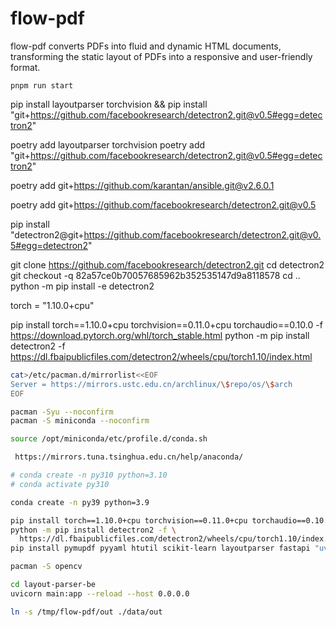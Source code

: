 # flow-pdf

flow-pdf converts PDFs into fluid and dynamic HTML documents, transforming the static layout of PDFs into a responsive and user-friendly format.

`pnpm run start`


pip install layoutparser torchvision && pip install "git+https://github.com/facebookresearch/detectron2.git@v0.5#egg=detectron2"

poetry add layoutparser torchvision
poetry add "git+https://github.com/facebookresearch/detectron2.git@v0.5#egg=detectron2"


poetry add git+https://github.com/karantan/ansible.git@v2.6.0.1

poetry add git+https://github.com/facebookresearch/detectron2.git@v0.5

pip install "detectron2@git+https://github.com/facebookresearch/detectron2.git@v0.5#egg=detectron2"

git clone https://github.com/facebookresearch/detectron2.git
cd detectron2
git checkout -q 82a57ce0b70057685962b352535147d9a8118578
cd ..
python -m pip install -e detectron2

torch = "1.10.0+cpu"


pip install torch==1.10.0+cpu torchvision==0.11.0+cpu torchaudio==0.10.0 -f https://download.pytorch.org/whl/torch_stable.html
python -m pip install detectron2 -f \
  https://dl.fbaipublicfiles.com/detectron2/wheels/cpu/torch1.10/index.html

```sh
cat>/etc/pacman.d/mirrorlist<<EOF
Server = https://mirrors.ustc.edu.cn/archlinux/\$repo/os/\$arch
EOF

pacman -Syu --noconfirm
pacman -S miniconda --noconfirm

source /opt/miniconda/etc/profile.d/conda.sh

 https://mirrors.tuna.tsinghua.edu.cn/help/anaconda/

# conda create -n py310 python=3.10
# conda activate py310

conda create -n py39 python=3.9

pip install torch==1.10.0+cpu torchvision==0.11.0+cpu torchaudio==0.10.0 -f https://download.pytorch.org/whl/torch_stable.html
python -m pip install detectron2 -f \
  https://dl.fbaipublicfiles.com/detectron2/wheels/cpu/torch1.10/index.html
pip install pymupdf pyyaml htutil scikit-learn layoutparser fastapi "uvicorn[standard]" python-multipart pymupdf

pacman -S opencv

cd layout-parser-be
uvicorn main:app --reload --host 0.0.0.0

ln -s /tmp/flow-pdf/out ./data/out

```
